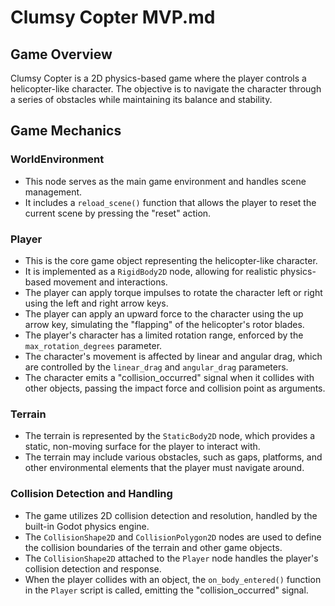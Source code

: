 # Clumsy Copter MVP.md

## Game Overview

Clumsy Copter is a 2D physics-based game where the player controls a helicopter-like character. The objective is to navigate the character through a series of obstacles while maintaining its balance and stability.

## Game Mechanics

### WorldEnvironment

- This node serves as the main game environment and handles scene management.
- It includes a `reload_scene()` function that allows the player to reset the current scene by pressing the "reset" action.

### Player

- This is the core game object representing the helicopter-like character.
- It is implemented as a `RigidBody2D` node, allowing for realistic physics-based movement and interactions.
- The player can apply torque impulses to rotate the character left or right using the left and right arrow keys.
- The player can apply an upward force to the character using the up arrow key, simulating the "flapping" of the helicopter's rotor blades.
- The player's character has a limited rotation range, enforced by the `max_rotation_degrees` parameter.
- The character's movement is affected by linear and angular drag, which are controlled by the `linear_drag` and `angular_drag` parameters.
- The character emits a "collision_occurred" signal when it collides with other objects, passing the impact force and collision point as arguments.

### Terrain

- The terrain is represented by the `StaticBody2D` node, which provides a static, non-moving surface for the player to interact with.
- The terrain may include various obstacles, such as gaps, platforms, and other environmental elements that the player must navigate around.

### Collision Detection and Handling

- The game utilizes 2D collision detection and resolution, handled by the built-in Godot physics engine.
- The `CollisionShape2D` and `CollisionPolygon2D` nodes are used to define the collision boundaries of the terrain and other game objects.
- The `CollisionShape2D` attached to the `Player` node handles the player's collision detection and response.
- When the player collides with an object, the `on_body_entered()` function in the `Player` script is called, emitting the "collision_occurred" signal.